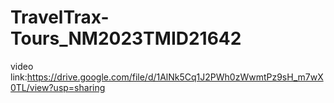# TravelTrax-Tours_NM2023TMID21642
video link:https://drive.google.com/file/d/1AlNk5Cq1J2PWh0zWwmtPz9sH_m7wX0TL/view?usp=sharing
